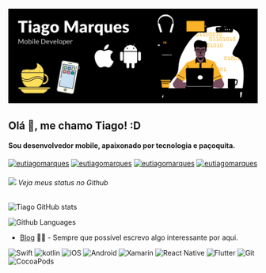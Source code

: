 ![capa github](https://github.com/eutiagomarques/eutiagomarques/blob/main/images/nova_capa.png)  

## Olá 👋, me chamo Tiago! :D
#### Sou desenvolvedor mobile, apaixonado por tecnologia e paçoquita.

<p> 
<a href="https://www.linkedin.com/in/eutiagomarques/" target="_blank"><img src="https://img.shields.io/badge/LinkedIn-0077B5?style=for-the-badge&logo=linkedin&logoColor=white" alt="eutiagomarques" /></a>
<a href="https://fb.com/soutiagomarques" target="_blank"><img src="https://img.shields.io/badge/Facebook-1877F2?style=for-the-badge&logo=facebook&logoColor=white" alt="eutiagomarques" /></a>
<a href="https://instagram.com/eutiagomarques_" target="_blank"><img src="https://img.shields.io/badge/Instagram-E4405F?style=for-the-badge&logo=instagram&logoColor=white" alt="eutiagomarques"  /></a>
<a href="https://twitter.com/eutiagomarques" target="_blank"><img src="https://img.shields.io/badge/Twitter-1DA1F2?style=for-the-badge&logo=twitter&logoColor=white" alt="eutiagomarques"  /></a>
</p>


###### <img src="https://media.giphy.com/media/VgCDAzcKvsR6OM0uWg/giphy.gif" width="50"> Veja meus status no Github 
![Tiago GitHub stats](https://github-readme-stats.vercel.app/api?username=eutiagomarques&show_icons=true&theme=radical)

![Github Languages](https://github-readme-stats.vercel.app/api/top-langs/?username=eutiagomarques&layout=compact&theme=radical)

- [Blog](https://medium.com/@soutiagomarques) ✍🏼 - Sempre que possível escrevo algo interessante por aqui.


![Swift](https://img.shields.io/badge/Swift-FA7343?style=for-the-badge&logo=swift&logoColor=white)
![kotlin](https://img.shields.io/badge/Kotlin-0095D5?&style=for-the-badge&logo=kotlin&logoColor=white)
![iOS](https://img.shields.io/badge/iOS-000000?style=for-the-badge&logo=ios&logoColor=white)
![Android](https://img.shields.io/badge/Android-3DDC84?style=for-the-badge&logo=android&logoColor=white)
![Xamarin](https://img.shields.io/badge/Xamarin-3498DB?style=for-the-badge&logo=xamarin&logoColor=white)
![React Native](https://img.shields.io/badge/React_Native-20232A?style=for-the-badge&logo=react&logoColor=61DAFB)
![Flutter](https://img.shields.io/badge/Flutter-02569B?style=for-the-badge&logo=flutter&logoColor=white)
![Git](https://img.shields.io/badge/Git-F05032?style=for-the-badge&logo=git&logoColor=white)
![CocoaPods](https://img.shields.io/badge/cocoapods-FA2A02?style=for-the-badge&logo=cocoapods&logoColor=white)

